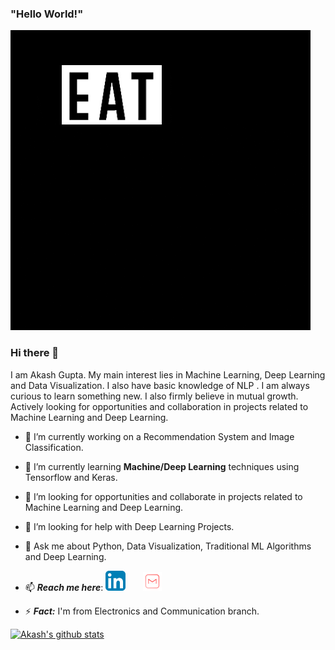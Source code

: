 ### "Hello World!" 

<img src="https://github.com/akash22022/Akash-Gupta/blob/master/giphy.gif">


### Hi there 👋

I am Akash Gupta. My main interest lies in Machine Learning, Deep Learning and Data Visualization. I also have basic knowledge of NLP . I am always curious to learn something new.
I also firmly believe in mutual growth. Actively looking for opportunities and collaboration in projects related to Machine Learning and Deep Learning.


- 🔭 I’m currently working on a Recommendation System and Image Classification. 

- 🌱 I’m currently learning **Machine/Deep Learning** techniques using Tensorflow and Keras.

- 👯 I’m looking for opportunities and collaborate in projects related to Machine Learning and Deep Learning.

- 🤔 I’m looking for help with Deep Learning Projects.

- 💬 Ask me about Python, Data Visualization, Traditional ML Algorithms and Deep Learning.

- 📫 ***Reach me here***:            [![linkedin](https://github.com/akash22022/Akash-Gupta/blob/master/linkedin.png)](https://www.linkedin.com/in/akash-gupta-2384411b5)&nbsp;&nbsp;&nbsp;&nbsp;&nbsp;&nbsp;&nbsp;[![mail](https://github.com/akash22022/Akash-Gupta/blob/master/mail.png)](mailto:akash22.py@gmail.com)

- ⚡ ***Fact:*** I'm from Electronics and Communication branch. 

[![Akash's github stats](https://github-readme-stats.vercel.app/api?username=akash22022&show_icons=true&theme=radical)](https://github.com/akash22022/github-readme-stats)


